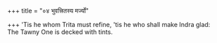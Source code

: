 +++
title = "०४ भुवत्त्रितस्य मर्ज्यो"

+++
'Tis he whom Trita must refine, 'tis he who shall make Indra glad:  
     The Tawny One is decked with tints.